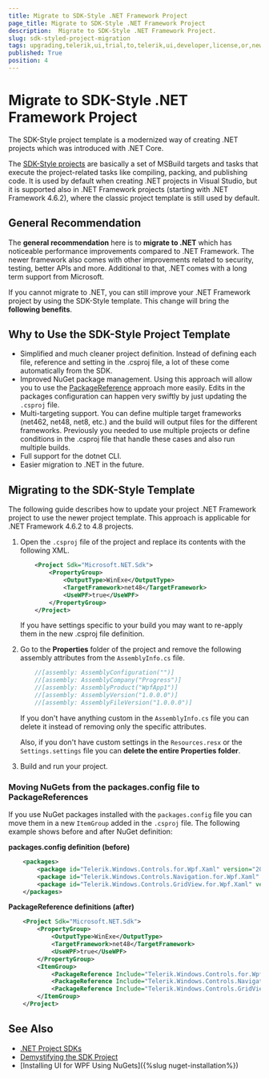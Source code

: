 ```yaml
---
title: Migrate to SDK-Style .NET Framework Project
page_title: Migrate to SDK-Style .NET Framework Project
description:  Migrate to SDK-Style .NET Framework Project.
slug: sdk-styled-project-migration
tags: upgrading,telerik,ui,trial,to,telerik,ui,developer,license,or,newer,version,netframework
published: True
position: 4
---
```


# Migrate to SDK-Style .NET Framework Project

The SDK-Style project template is a modernized way of creating .NET projects which was introduced with .NET Core.

The [SDK-Style projects](https://learn.microsoft.com/en-us/dotnet/core/project-sdk/overview) are basically a set of MSBuild targets and tasks that execute the project-related tasks like compiling, packing, and publishing code. It is used by default when creating .NET projects in Visual Studio, but it is supported also in .NET Framework projects (starting with .NET Framework 4.6.2), where the classic project template is still used by default. 

## General Recommendation

The __general recommendation__ here is to __migrate to .NET__ which has noticeable performance improvements compared to .NET Framework. The newer framework also comes with other improvements related to security, testing, better APIs and more. Additional to that, .NET comes with a long term support from Microsoft.

If you cannot migrate to .NET, you can still improve your .NET Framework project by using the SDK-Style template. This change will bring the __following benefits__.

## Why to Use the SDK-Style Project Template

* Simplified and much cleaner project definition. Instead of defining each file, reference and setting in the .csproj file, a lot of these come automatically from the SDK.
* Improved NuGet package management. Using this approach will allow you to use the [PackageReference](https://learn.microsoft.com/en-us/nuget/consume-packages/package-references-in-project-files) approach more easily. Edits in the packages configuration can happen very swiftly by just updating the `.csproj` file.
* Multi-targeting support. You can define multiple target frameworks (net462, net48, net8, etc.) and the build will output files for the different frameworks. Previously you needed to use multiple projects or define conditions in the .csproj file that handle these cases and also run multiple builds.
* Full support for the dotnet CLI.
* Easier migration to .NET in the future.

## Migrating to the SDK-Style Template

The following guide describes how to update your project .NET Framework project to use the newer project template. This approach is applicable for .NET Framework 4.6.2 to 4.8 projects.

1. Open the `.csproj` file of the project and replace its contents with the following XML.

	
	```XML
		<Project Sdk="Microsoft.NET.Sdk">
			<PropertyGroup>
				<OutputType>WinExe</OutputType>
				<TargetFramework>net48</TargetFramework>
				<UseWPF>true</UseWPF>
			</PropertyGroup>
		</Project>
	```	
	
	If you have settings specific to your build you may want to re-apply them in the new .csproj file definition.
	
1. Go to the __Properties__ folder of the project and remove the following assembly attributes from the `AssemblyInfo.cs` file.

	
	```C#
		//[assembly: AssemblyConfiguration("")]
		//[assembly: AssemblyCompany("Progress")]
		//[assembly: AssemblyProduct("WpfApp1")]
		//[assembly: AssemblyVersion("1.0.0.0")]
		//[assembly: AssemblyFileVersion("1.0.0.0")]
	```	

	If you don't have anything custom in the `AssemblyInfo.cs` file you can delete it instead of removing only the specific attributes.
	
 	Also, if you don't have custom settings in the `Resources.resx` or the `Settings.settings` file you can __delete the entire Properties folder__.

1. Build and run your project.

### Moving NuGets from the packages.config file to PackageReferences

If you use NuGet packages installed with the `packages.config` file you can move them in a new `ItemGroup` added in the `.csproj` file. The following example shows before and after NuGet definition:

__packages.config definition (before)__
```XML
	<packages>
		<package id="Telerik.Windows.Controls.for.Wpf.Xaml" version="2025.2.521" targetFramework="net46" />
		<package id="Telerik.Windows.Controls.Navigation.for.Wpf.Xaml" version="2025.2.521" targetFramework="net46" />
		<package id="Telerik.Windows.Controls.GridView.for.Wpf.Xaml" version="2025.2.521" targetFramework="net46" />
	</packages>
```	

__PackageReference definitions (after)__
```XML
	<Project Sdk="Microsoft.NET.Sdk">
		<PropertyGroup>
			<OutputType>WinExe</OutputType>
			<TargetFramework>net48</TargetFramework>
			<UseWPF>true</UseWPF>
		</PropertyGroup>
		<ItemGroup>
			<PackageReference Include="Telerik.Windows.Controls.for.Wpf.Xaml" Version="2025.2.521" />
			<PackageReference Include="Telerik.Windows.Controls.Navigation.for.Wpf.Xaml" Version="2025.2.521" />
			<PackageReference Include="Telerik.Windows.Controls.GridView.for.Wpf.Xaml" Version="2025.2.521" />
		</ItemGroup>	
	</Project>
```	

## See Also  
* [.NET Project SDKs](https://learn.microsoft.com/en-us/dotnet/core/project-sdk/overview)
* [Demystifying the SDK Project](https://dansiegel.net/post/2018/08/21/demystifying-the-sdk-project)
* [Installing UI for WPF Using NuGets]({%slug nuget-installation%})
